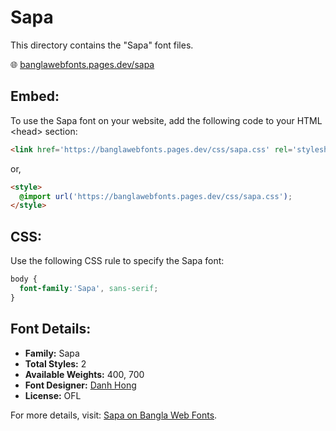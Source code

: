 # Sapa

This directory contains the "Sapa" font files.

🌐 [banglawebfonts.pages.dev/sapa](https://banglawebfonts.pages.dev/sapa/)

## Embed:
To use the Sapa font on your website, add the following code to your HTML &lt;head&gt; section:
```html
<link href='https://banglawebfonts.pages.dev/css/sapa.css' rel='stylesheet'>
```

or,
```html
<style>
  @import url('https://banglawebfonts.pages.dev/css/sapa.css');
</style>
```

## CSS:
Use the following CSS rule to specify the Sapa font:
```css
body {
  font-family:'Sapa', sans-serif;
}
```

## Font Details:
- **Family:** Sapa
- **Total Styles:** 2
- **Available Weights:** 400, 700
- **Font Designer:** [Danh Hong](https://github.com/danhhong)
- **License:** OFL

For more details, visit: [Sapa on Bangla Web Fonts](https://banglawebfonts.pages.dev/sapa/#about).